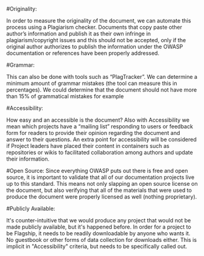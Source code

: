 #Originality: 

In order to measure the originality of the document, we can automate this process using a Plagiarism checker. Documents that copy paste other author’s information and publish it as their own infringe in plagiarism/copyright issues and this should not be accepted, only if the original author authorizes to publish the information under the OWASP documentation or references have been properly addressed.

#Grammar:

This can also be done with tools such as “PlagTracker”. We can determine a minimum amount of grammar mistakes (the tool can measure this in percentages). We could determine that the document should not have more than 15% of grammatical mistakes for example

#Accessibility: 

How easy and an accessible is the document? Also with Accessibility we mean which projects have a “mailing list” responding to users or feedback form for readers to provide their opinion regarding the document and answer to their questions. An extra point for accessibility will be considered if Project leaders have placed their content in containers such as repositories or wikis to facilitated collaboration among authors and update their information.

#Open Source: 
Since everything OWASP puts out there is free and open source, it is important to validate that all of our documentation projects live up to this standard. This means not only slapping an open source license on the document, but also verifying that all of the materials that were used to produce the document were properly licensed as well (nothing proprietary).


#Publicly Available: 

It's counter-intuitive that we would produce any project that would not be made publicly available, but it's happened before. In order for a project to be Flagship, it needs to be readily downloadable by anyone who wants it. No guestbook or other forms of data collection for downloads either. This is implicit in "Accessibility" criteria, but needs to be specifically called out.

